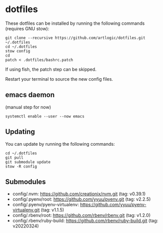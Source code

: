 # dotfiles

These dotfiles can be installed by running the following commands (requires GNU stow):

```
git clone --recursive https://github.com/artlogic/dotfiles.git ~/.dotfiles
cd ~/.dotfiles
stow config
cd
patch < .dotfiles/bashrc.patch
```

If using fish, the patch step can be skipped.

Restart your terminal to source the new config files.

## emacs daemon

(manual step for now)

```
systemctl enable --user --now emacs
```

## Updating

You can update by running the following commands:

```
cd ~/.dotfiles
git pull
git submodule update
stow -R config
```

## Submodules

* config/.nvm: https://github.com/creationix/nvm.git (tag: v0.39.1)
* config/.pyenv/root: https://github.com/yyuu/pyenv.git (tag: v2.2.5)
* config/.pyenv/pyenv-virtualenv: https://github.com/yyuu/pyenv-virtualenv.git (tag: v1.1.5)
* config/.rbenv/root: https://github.com/rbenv/rbenv.git (tag: v1.2.0)
* config/.rbenv/ruby-build: https://github.com/rbenv/ruby-build.git (tag: v20220324)
